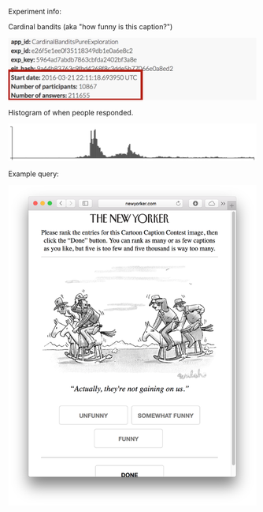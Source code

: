 Experiment info:

Cardinal bandits (aka "how funny is this caption?")

![](info.png)

Histogram of when people responded.

![](histogram.png)

Example query:

![](514_example_query.png)
